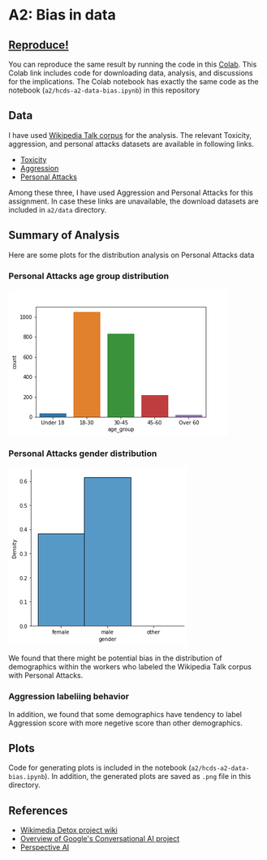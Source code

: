 # A2: Bias in data

## [Reproduce!](https://colab.research.google.com/drive/1DzmKJGbbcoyH9Y00PLddIVx0R2DtIA9k?usp=sharing)
You can reproduce the same result by running the code in this [Colab](https://colab.research.google.com/drive/1DzmKJGbbcoyH9Y00PLddIVx0R2DtIA9k?usp=sharing).
This Colab link includes code for downloading data, analysis, and discussions for the implications. The Colab notebook has exactly the same code as the notebook (`a2/hcds-a2-data-bias.ipynb`) in this repository

## Data
I have used [Wikipedia Talk corpus](https://figshare.com/projects/Wikipedia_Talk/16731) for the analysis.
The relevant Toxicity, aggression, and personal attacks datasets are available in following links.
- [Toxicity](https://figshare.com/articles/dataset/Wikipedia_Talk_Labels_Toxicity/4563973)
- [Aggression](https://figshare.com/articles/dataset/Wikipedia_Talk_Labels_Aggression/4267550)
- [Personal Attacks](https://figshare.com/articles/dataset/Wikipedia_Talk_Labels_Personal_Attacks/4054689)

Among these three, I have used Aggression and Personal Attacks for this assignment.
In case these links are unavailable, the download datasets are included in `a2/data` directory.

## Summary of Analysis

Here are some plots for the distribution analysis on Personal Attacks data
### Personal Attacks age group distribution
![Personal Attacks age group histogram](PA_age_group_hist.png)

### Personal Attacks gender distribution
![Personal Attacks gender histogram](PA_gender_hist.png)

We found that there might be potential bias in the distribution of demographics within the workers who labeled the Wikipedia Talk corpus with Personal Attacks.

### Aggression labeliing behavior
In addition, we found that some demographics have tendency to label Aggression score with more negetive score than other demographics.

## Plots
Code for generating plots is included in the notebook (`a2/hcds-a2-data-bias.ipynb`).
In addition, the generated plots are saved as `.png` file in this directory.


## References
- [Wikimedia Detox project wiki](https://meta.wikimedia.org/wiki/Research:Detox)
- [Overview of Google's Conversational AI project](https://conversationai.github.io/)
- [Perspective AI](https://www.perspectiveapi.com/#/home)
